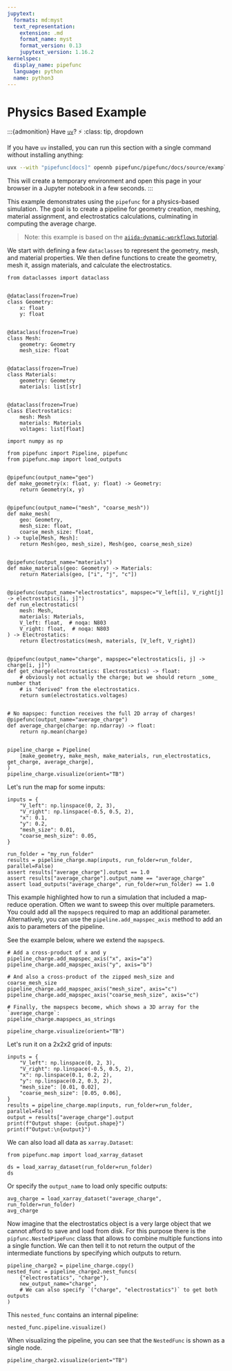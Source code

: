 ```yaml
---
jupytext:
  formats: md:myst
  text_representation:
    extension: .md
    format_name: myst
    format_version: 0.13
    jupytext_version: 1.16.2
kernelspec:
  display_name: pipefunc
  language: python
  name: python3
---
```


# Physics Based Example

:::{admonition} Have [`uv`](https://docs.astral.sh/uv/)? ⚡
:class: tip, dropdown

If you have `uv` installed, you can run this section with a single command without installing anything:

```bash
uvx --with "pipefunc[docs]" opennb pipefunc/pipefunc/docs/source/examples/physics-simulation.md
```
This will create a temporary environment and open this page in your browser in a Jupyter notebook in a few seconds.
:::

This example demonstrates using the `pipefunc` for a physics-based simulation. The goal is to create a pipeline for geometry creation, meshing, material assignment, and electrostatics calculations, culminating in computing the average charge.

> Note: this example is based on the [`aiida-dynamic-workflows` tutorial](https://github.com/microsoft/aiida-dynamic-workflows/blob/4d452ed3be4192dc5b2c8f40690f82c3afcaa7a8/examples/02-workflows.md).

We start with defining a few `dataclasses` to represent the geometry, mesh, and material properties. We then define functions to create the geometry, mesh it, assign materials, and calculate the electrostatics.

```{code-cell} ipython3
from dataclasses import dataclass


@dataclass(frozen=True)
class Geometry:
    x: float
    y: float


@dataclass(frozen=True)
class Mesh:
    geometry: Geometry
    mesh_size: float


@dataclass(frozen=True)
class Materials:
    geometry: Geometry
    materials: list[str]


@dataclass(frozen=True)
class Electrostatics:
    mesh: Mesh
    materials: Materials
    voltages: list[float]
```

```{code-cell} ipython3
import numpy as np

from pipefunc import Pipeline, pipefunc
from pipefunc.map import load_outputs


@pipefunc(output_name="geo")
def make_geometry(x: float, y: float) -> Geometry:
    return Geometry(x, y)


@pipefunc(output_name=("mesh", "coarse_mesh"))
def make_mesh(
    geo: Geometry,
    mesh_size: float,
    coarse_mesh_size: float,
) -> tuple[Mesh, Mesh]:
    return Mesh(geo, mesh_size), Mesh(geo, coarse_mesh_size)


@pipefunc(output_name="materials")
def make_materials(geo: Geometry) -> Materials:
    return Materials(geo, ["i", "j", "c"])


@pipefunc(output_name="electrostatics", mapspec="V_left[i], V_right[j] -> electrostatics[i, j]")
def run_electrostatics(
    mesh: Mesh,
    materials: Materials,
    V_left: float,  # noqa: N803
    V_right: float,  # noqa: N803
) -> Electrostatics:
    return Electrostatics(mesh, materials, [V_left, V_right])


@pipefunc(output_name="charge", mapspec="electrostatics[i, j] -> charge[i, j]")
def get_charge(electrostatics: Electrostatics) -> float:
    # obviously not actually the charge; but we should return _some_ number that
    # is "derived" from the electrostatics.
    return sum(electrostatics.voltages)


# No mapspec: function receives the full 2D array of charges!
@pipefunc(output_name="average_charge")
def average_charge(charge: np.ndarray) -> float:
    return np.mean(charge)


pipeline_charge = Pipeline(
    [make_geometry, make_mesh, make_materials, run_electrostatics, get_charge, average_charge],
)
pipeline_charge.visualize(orient="TB")
```

Let's run the map for some inputs:

```{code-cell} ipython3
inputs = {
    "V_left": np.linspace(0, 2, 3),
    "V_right": np.linspace(-0.5, 0.5, 2),
    "x": 0.1,
    "y": 0.2,
    "mesh_size": 0.01,
    "coarse_mesh_size": 0.05,
}

run_folder = "my_run_folder"
results = pipeline_charge.map(inputs, run_folder=run_folder, parallel=False)
assert results["average_charge"].output == 1.0
assert results["average_charge"].output_name == "average_charge"
assert load_outputs("average_charge", run_folder=run_folder) == 1.0
```

This example highlighted how to run a simulation that included a map-reduce operation.
Often we want to sweep this over multiple parameters.
You could add all the `mapspec`s required to map an additional parameter.
Alternatively, you can use the `pipeline.add_mapspec_axis` method to add an axis to parameters of the pipeline.

See the example below, where we extend the `mapspec`s.

```{code-cell} ipython3
# Add a cross-product of x and y
pipeline_charge.add_mapspec_axis("x", axis="a")
pipeline_charge.add_mapspec_axis("y", axis="b")

# And also a cross-product of the zipped mesh_size and coarse_mesh_size
pipeline_charge.add_mapspec_axis("mesh_size", axis="c")
pipeline_charge.add_mapspec_axis("coarse_mesh_size", axis="c")

# Finally, the mapspecs become, which shows a 3D array for the `average_charge`:
pipeline_charge.mapspecs_as_strings
```

```{code-cell} ipython3
pipeline_charge.visualize(orient="TB")
```

Let's run it on a 2x2x2 grid of inputs:

```{code-cell} ipython3
inputs = {
    "V_left": np.linspace(0, 2, 3),
    "V_right": np.linspace(-0.5, 0.5, 2),
    "x": np.linspace(0.1, 0.2, 2),
    "y": np.linspace(0.2, 0.3, 2),
    "mesh_size": [0.01, 0.02],
    "coarse_mesh_size": [0.05, 0.06],
}
results = pipeline_charge.map(inputs, run_folder=run_folder, parallel=False)
output = results["average_charge"].output
print(f"Output shape: {output.shape}")
print(f"Output:\n{output}")
```

We can also load all data as `xarray.Dataset`:

```{code-cell} ipython3
from pipefunc.map import load_xarray_dataset

ds = load_xarray_dataset(run_folder=run_folder)
ds
```

Or specify the `output_name` to load only specific outputs:

```{code-cell} ipython3
avg_charge = load_xarray_dataset("average_charge", run_folder=run_folder)
avg_charge
```

Now imagine that the electrostatics object is a very large object that we cannot afford to save and load from disk.
For this purpose there is the `pipfunc.NestedPipeFunc` class that allows to combine multiple functions into a single function. We can then tell it to not return the output of the intermediate functions by specifying which outputs to return.

```{code-cell} ipython3
pipeline_charge2 = pipeline_charge.copy()
nested_func = pipeline_charge2.nest_funcs(
    {"electrostatics", "charge"},
    new_output_name="charge",
    # We can also specify `("charge", "electrostatics")` to get both outputs
)
```

This `nested_func` contains an internal pipeline:

```{code-cell} ipython3
nested_func.pipeline.visualize()
```

When visualizing the pipeline, you can see that the `NestedFunc` is shown as a single node.

```{code-cell} ipython3
pipeline_charge2.visualize(orient="TB")
```
